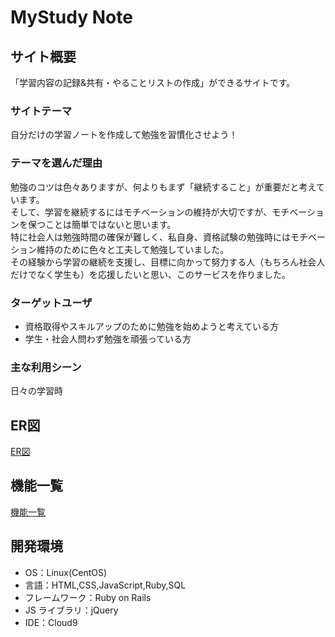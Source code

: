 # MyStudy Note

## サイト概要

「学習内容の記録&共有・やることリストの作成」ができるサイトです。

### サイトテーマ

自分だけの学習ノートを作成して勉強を習慣化させよう！

### テーマを選んだ理由

勉強のコツは色々ありますが、何よりもまず「継続すること」が重要だと考えています。<br>
そして、学習を継続するにはモチベーションの維持が大切ですが、モチベーションを保つことは簡単ではないと思います。<br>
特に社会人は勉強時間の確保が難しく、私自身、資格試験の勉強時にはモチベーション維持のために色々と工夫して勉強していました。<br>
その経験から学習の継続を支援し、目標に向かって努力する人（もちろん社会人だけでなく学生も）を応援したいと思い、このサービスを作りました。

### ターゲットユーザ

- 資格取得やスキルアップのために勉強を始めようと考えている方
- 学生・社会人問わず勉強を頑張っている方

### 主な利用シーン

日々の学習時

## ER図

[ER図](https://drive.google.com/file/d/1SM3UTrxBLw9H04xEEPTkETF_sXcT-DZi/view?usp=sharing)

## 機能一覧

[機能一覧](https://docs.google.com/spreadsheets/d/1uf71gUTZzam3aA9dKymw8a_ryugLgIWPh6h5TMhJITw/edit?usp=sharing)

## 開発環境

- OS：Linux(CentOS)
- 言語：HTML,CSS,JavaScript,Ruby,SQL
- フレームワーク：Ruby on Rails
- JS ライブラリ：jQuery
- IDE：Cloud9
